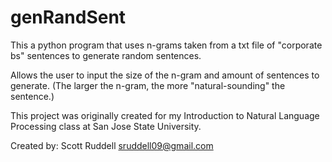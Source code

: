 # genRandSent
This a python program that uses n-grams taken from a txt file of "corporate bs" sentences to generate random sentences.

Allows the user to input the size of the n-gram and amount of sentences to generate. (The larger the n-gram, the more "natural-sounding" the sentence.)

This project was originally created for my Introduction to Natural Language Processing class at San Jose State University.

Created by: Scott Ruddell
sruddell09@gmail.com
